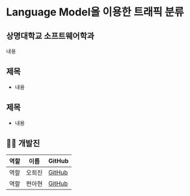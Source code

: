 # Language Model을 이용한 트래픽 분류
## 상명대학교 소프트웨어학과

내용


## 제목
- 내용

## 제목
- 내용


## 🧑‍💻 개발진
|역할|이름|GitHub|
|------|---|---|
|역할|오희진| [GitHub](https://github.com/heejin-02)|
|역할|편아현| [GitHub]()|

